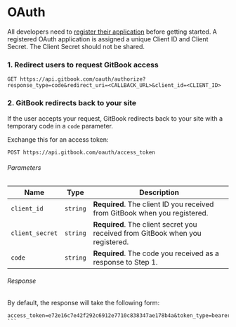 # OAuth

All developers need to [register their application](https://www.gitbook.com/settings/developers) before getting started. A registered OAuth application is assigned a unique Client ID and Client Secret. The Client Secret should not be shared.

### 1. Redirect users to request GitBook access

```
GET https://api.gitbook.com/oauth/authorize?response_type=code&redirect_uri=<CALLBACK_URL>&client_id=<CLIENT_ID>
```

### 2. GitBook redirects back to your site

If the user accepts your request, GitBook redirects back to your site with a temporary code in a `code` parameter.

Exchange this for an access token:

```
POST https://api.gitbook.com/oauth/access_token
```

###### Parameters

| Name | Type | Description |
| -- | -- | -- |
| `client_id` | `string` | **Required**. The client ID you received from GitBook when you registered. |
| `client_secret` | `string` | **Required**. The client secret you received from GitBook when you registered. |
| `code` | `string` | **Required**. The code you received as a response to Step 1. |

###### Response

By default, the response will take the following form:

````
access_token=e72e16c7e42f292c6912e7710c838347ae178b4a&token_type=bearer
```
